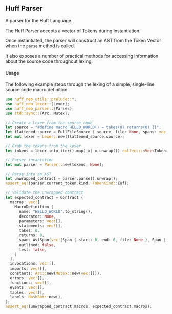## Huff Parser

A parser for the Huff Language.

The Huff Parser accepts a vector of Tokens during instantiation.

Once instantiated, the parser will construct an AST from the Token Vector when the `parse`
method is called.

It also exposes a number of practical methods for accessing information about the source code
throughout lexing.

#### Usage

The following example steps through the lexing of a simple, single-line source code macro
definition.

```rust
use huff_neo_utils::prelude::*;
use huff_neo_lexer::{Lexer};
use huff_neo_parser::{Parser};
use std::sync::{Arc, Mutex};

// Create a Lexer from the source code
let source = "#define macro HELLO_WORLD() = takes(0) returns(0) {}";
let flattened_source = FullFileSource { source, file: None, spans: vec![] };
let mut lexer = Lexer::new(flattened_source.source);

// Grab the tokens from the lexer
let tokens = lexer.into_iter().map(|x| x.unwrap()).collect::<Vec<Token>>();

// Parser incantation
let mut parser = Parser::new(tokens, None);

// Parse into an AST
let unwrapped_contract = parser.parse().unwrap();
assert_eq!(parser.current_token.kind, TokenKind::Eof);

// Validate the unwrapped contract
let expected_contract = Contract {
  macros: vec![
    MacroDefinition {
      name: "HELLO_WORLD".to_string(),
      decorator: None,
      parameters: vec![],
      statements: vec![],
      takes: 0,
      returns: 0,
      span: AstSpan(vec![Span { start: 0, end: 6, file: None }, Span { start: 8, end: 12, file: None }, Span { start: 14, end: 24, file: None }, Span { start: 25, end: 25, file: None }, Span { start: 26, end: 26, file: None }, Span { start: 28, end: 28, file: None }, Span { start: 30, end: 34, file: None }, Span { start: 35, end: 35, file: None }, Span { start: 36, end: 36, file: None }, Span { start: 37, end: 37, file: None }, Span { start: 39, end: 45, file: None }, Span { start: 46, end: 46, file: None }, Span { start: 47, end: 47, file: None }, Span { start: 48, end: 48, file: None }, Span { start: 50, end: 50, file: None }, Span { start: 51, end: 51, file: None }]),
      outlined: false,
      test: false,
    }
  ],
  invocations: vec![],
  imports: vec![],
  constants: Arc::new(Mutex::new(vec![])),
  errors: vec![],
  functions: vec![],
  events: vec![],
  tables: vec![],
  labels: HashSet::new(),
};
assert_eq!(unwrapped_contract.macros, expected_contract.macros);
```